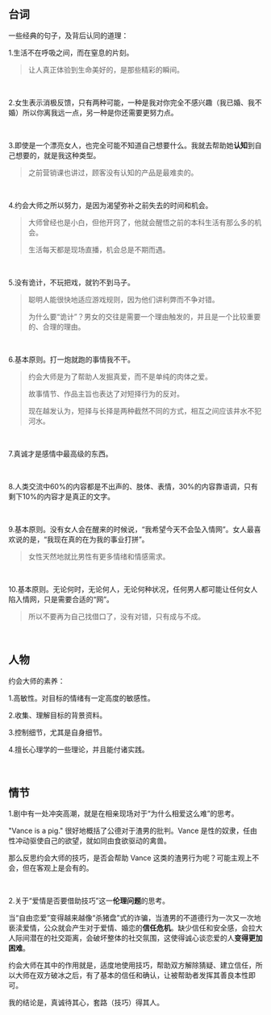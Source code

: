 ## 台词

一些经典的句子，及背后认同的道理：

1.生活不在呼吸之间，而在窒息的片刻。

> 让人真正体验到生命美好的，是那些精彩的瞬间。

    

2.女生表示消极反馈，只有两种可能，一种是我对你完全不感兴趣（我已婚、我不婚）所以你离我远一点，另一种是你还需要更努力点。

    

3.即使是一个漂亮女人，也完全可能不知道自己想要什么。我就去帮助她**认知**到自己想要的，就是我这种类型。

> 之前营销课也讲过，顾客没有认知的产品是最难卖的。

    

4.约会大师之所以努力，是因为渴望弥补之前失去的时间和机会。

> 大师曾经也是小白，但他开窍了，他就会醒悟之前的本科生活有那么多的机会。
> 
> 生活每天都是现场直播，机会总是不期而遇。

    

5.没有诡计，不玩把戏，就钓不到马子。

> 聪明人能很快地适应游戏规则，因为他们讲利弊而不争对错。
> 
> 为什么要“诡计”？男女的交往是需要一个理由触发的，并且是一个比较重要的、合理的理由。

    

6.基本原则。打一炮就跑的事情我不干。

> 约会大师是为了帮助人发掘真爱，而不是单纯的肉体之爱。
> 
> 故事情节、作品主旨也表达了对短择行为的反对。
> 
> 现在越发认为，短择与长择是两种截然不同的方式，相互之间应该井水不犯河水。

    

7.真诚才是感情中最高级的东西。

    

8.人类交流中60%的内容都是不出声的、肢体、表情，30%的内容靠语调，只有剩下10%的内容才是真正的文字。

    

9.基本原则。没有女人会在醒来的时候说，“我希望今天不会坠入情网”。女人最喜欢说的是，“我现在真的在为我的事业打拼”。

> 女性天然地就比男性有更多情绪和情感需求。

    

10.基本原则。无论何时，无论何人，无论何种状况，任何男人都可能让任何女人陷入情网，只是需要合适的“网”。

> 所以不要再为自己找借口了，没有对错，只有成与不成。

    

## 人物

约会大师的素养：

1.高敏性。对目标的情绪有一定高度的敏感性。

2.收集、理解目标的背景资料。

3.控制细节，尤其是自身细节。

4.擅长心理学的一些理论，并且能付诸实践。

    

## 情节

1.剧中有一处冲突高潮，就是在相亲现场对于“为什么相爱这么难”的思考。

"Vance is a pig." 很好地概括了公德对于渣男的批判。Vance 是性的奴隶，任由性冲动驱使自己的欲望，就如同由食欲驱动的禽兽。

那么反思约会大师的技巧，是否会帮助 Vance 这类的渣男行为呢？可能主观上不会，但在客观上是会有的。

    

2.关于“爱情是否要借助技巧”这一**伦理问题**的思考。

当“自由恋爱”变得越来越像“杀猪盘”式的诈骗，当渣男的不道德行为一次又一次地亵渎爱情，公众就会产生对于爱情、婚恋的**信任危机**。缺少信任和安全感，会拉大人际间潜在的社交距离，会破坏整体的社交氛围，这使得诚心谈恋爱的人**变得更加困难**。

约会大师在其中的作用就是，适度地使用技巧，帮助双方解除猜疑、建立信任，所以大师在双方破冰之后，有了基本的信任和确认，让被帮助者发挥其善良本性即可。

我的结论是，真诚待其心，套路（技巧）得其人。


